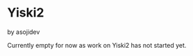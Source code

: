 # Yiski2
<format style="italic">by asojidev</format>

Currently empty for now as work on Yiski2 has not started yet.